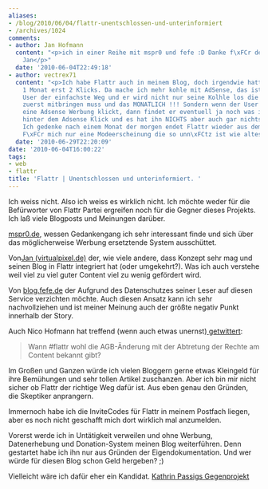 ```yaml
---
aliases:
- /blog/2010/06/04/flattr-unentschlossen-und-unterinformiert
- /archives/1024
comments:
- author: Jan Hofmann
  content: "<p>ich in einer Reihe mit mspr0 und fefe :D Danke f\xFCr den Pingback!</p><p>Gru\xDF,
    Jan</p>"
  date: '2010-06-04T22:49:18'
- author: vectrex71
  content: "<p>Ich habe Flattr auch in meinem Blog, doch irgendwie hatte ich seit
    1 Monat erst 2 Klicks. Da mache ich mehr kohle mit AdSense, das ist f\xFCr den
    User der einfachste Weg und er wird nicht nur seine Kolhle los die er ja bei Flattr
    zuerst mitbringen muss und das MONATLICH !!! Sondern wenn der User aus Dank auf
    eine Adsense Werbung klickt, dann findet er eventuell ja noch was interessantes
    hinter dem Adsense Klick und es hat ihn NICHTS aber auch gar nichts gekostet !
    Ich gedenke nach einem Monat der morgen endet Flattr wieder aus dem Blog zu nehmen.
    F\xFCr mich nur eine Modeerscheinung die so unn\xFCtz ist wie altes Brot.</p>"
  date: '2010-06-29T22:20:09'
date: '2010-06-04T16:00:22'
tags:
- web
- flattr
title: 'Flattr | Unentschlossen und unterinformiert. '
---
```


Ich weiss nicht. Also ich weiss es wirklich nicht. Ich möchte weder für die
Befürworter von Flattr Partei ergreifen noch für die Gegner dieses
Projekts. Ich laß viele Blogposts und Meinungen darüber.

[mspr0.de](http://mspr0.de/?p=1363), wessen Gedankengang ich sehr
interessant finde und sich über das möglicherweise Werbung ersetztende
System ausschüttet.

Von[Jan (virtualpixel.de)](http://www.virtualpixel.de/2010/06/01/flattr-jan-gefaellt-das/#more-1696) der,
wie viele andere, dass Konzept sehr mag und seinen Blog in Flattr
integriert hat (oder umgekehrt?). Was ich auch verstehe weil viel zu viel
guter Content viel zu wenig gefördert wird.

Von [blog.fefe.de](http://blog.fefe.de/?ts=b2fa2a67) der Aufgrund des
Datenschutzes seiner Leser auf diesen Service verzichten möchte. Auch
diesen Ansatz kann ich sehr nachvollziehen und ist meiner Meinung auch der
größte negativ Punkt innerhalb der Story.

Auch Nico Hofmann hat treffend (wenn auch etwas unernst)[ getwittert](https://twitter.com/nicohofmann/status/15324649751):

> Wann #flattr wohl die AGB-Änderung mit der Abtretung der Rechte am Content bekannt gibt?

Im Großen und Ganzen würde ich vielen Bloggern gerne etwas Kleingeld für
ihre Bemühungen und sehr tollen Artikel zuschanzen. Aber ich bin mir nicht
sicher ob Flattr der richtige Weg dafür ist. Aus eben genau den Gründen,
die Skeptiker anprangern.

Immernoch habe ich die InviteCodes für Flattr in meinem Postfach liegen,
aber es noch nicht geschafft mich dort wirklich mal anzumelden.

Vorerst werde ich in Untätigkeit verweilen und ohne Werbung, Datenerhebung
und Donation-System meinen Blog weiterführen. Denn gestartet habe ich ihn
nur aus Gründen der Eigendokumentation. Und wer würde für diesen Blog schon
Geld hergeben? ;)

Vielleicht wäre ich dafür eher ein Kandidat. [Kathrin Passigs Gegenprojekt](http://twitter.com/kathrinpassig/status/12937730614)